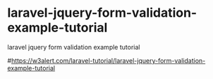 # laravel-jquery-form-validation-example-tutorial
laravel jquery form validation example tutorial

#https://w3alert.com/laravel-tutorial/laravel-jquery-form-validation-example-tutorial
